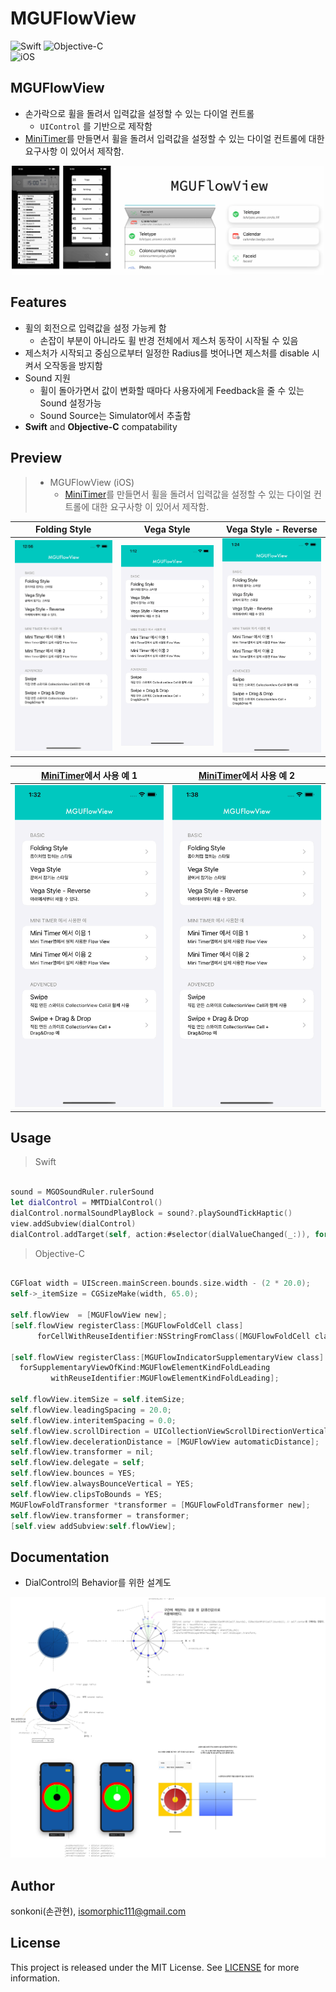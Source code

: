 # MGUFlowView 

![Swift](https://img.shields.io/badge/Swift-F05138?style=flat-square&logo=Swift&logoColor=white)
![Objective-C](https://img.shields.io/badge/Objective--C-3A95E3?style=flat-square&logo=apple&logoColor=white)<br/>
![iOS](https://img.shields.io/badge/IOS-000000?style=flat-square&logo=ios&logoColor=white)

## **MGUFlowView**
- 손가락으로 휠을 돌려서 입력값을 설정할 수 있는 다이얼 컨트롤
    - `UIControl` 를 기반으로 제작함
- [MiniTimer](https://apps.apple.com/app/id1618148240)를 만들면서 휠을 돌려서 입력값을 설정할 수 있는 다이얼 컨트롤에 대한 요구사항 이 있어서 제작함.
<p align="center"><img src="./screenshot/230523b1.jpg" width="500"></p>


## Features
*  휠의 회전으로 입력값을 설정 가능케 함
    * 손잡이 부분이 아니라도 휠 반경 전체에서 제스처 동작이 시작될 수 있음
*  제스처가 시작되고 중심으로부터 일정한 Radius를 벗어나면 제스처를 disable 시켜서 오작동을 방지함    
*  Sound 지원
    * 휠이 돌아가면서 값이 변화할 때마다 사용자에게 Feedback을 줄 수 있는 Sound 설정가능 
    * Sound Source는 Simulator에서 추출함     
*  **Swift** and **Objective-C** compatability


## Preview
> - MGUFlowView (iOS)
>   - [MiniTimer](https://apps.apple.com/app/id1618148240)를 만들면서 휠을 돌려서 입력값을 설정할 수 있는 다이얼 컨트롤에 대한 요구사항 이 있어서 제작함.


Folding Style | Vega Style | Vega Style - Reverse
---|---|---
<img src="./screenshot/Simulator Screen Recording - iPhone 14 - 2023-05-23 at 12.56.13.gif" width="250">|<img src="./screenshot/Simulator Screen Recording - iPhone 14 - 2023-05-23 at 13.12.35.gif" width="250">|<img src="./screenshot/Simulator Screen Recording - iPhone 14 - 2023-05-23 at 13.24.25.gif" width="250">

[MiniTimer](https://apps.apple.com/app/id1618148240)에서 사용 예 1 | [MiniTimer](https://apps.apple.com/app/id1618148240)에서 사용 예 2 
---|---
<img src="./screenshot/Simulator Screen Recording - iPhone 14 - 2023-05-23 at 13.32.30.gif" width="250">|<img src="./screenshot/Simulator Screen Recording - iPhone 14 - 2023-05-23 at 13.38.30.gif" width="250">


## Usage

> Swift
```swift

sound = MGOSoundRuler.rulerSound
let dialControl = MMTDialControl()
dialControl.normalSoundPlayBlock = sound?.playSoundTickHaptic()
view.addSubview(dialControl)
dialControl.addTarget(self, action:#selector(dialValueChanged(_:)), for: .valueChanged)

```

> Objective-C
```objective-c

CGFloat width = UIScreen.mainScreen.bounds.size.width - (2 * 20.0);
self->_itemSize = CGSizeMake(width, 65.0);

self.flowView  = [MGUFlowView new];
[self.flowView registerClass:[MGUFlowFoldCell class]
      forCellWithReuseIdentifier:NSStringFromClass([MGUFlowFoldCell class])];
    
[self.flowView registerClass:[MGUFlowIndicatorSupplementaryView class]
  forSupplementaryViewOfKind:MGUFlowElementKindFoldLeading
         withReuseIdentifier:MGUFlowElementKindFoldLeading];

self.flowView.itemSize = self.itemSize;
self.flowView.leadingSpacing = 20.0;
self.flowView.interitemSpacing = 0.0;
self.flowView.scrollDirection = UICollectionViewScrollDirectionVertical;
self.flowView.decelerationDistance = [MGUFlowView automaticDistance];
self.flowView.transformer = nil;
self.flowView.delegate = self;
self.flowView.bounces = YES;
self.flowView.alwaysBounceVertical = YES;
self.flowView.clipsToBounds = YES;
MGUFlowFoldTransformer *transformer = [MGUFlowFoldTransformer new];
self.flowView.transformer = transformer;
[self.view addSubview:self.flowView];

```

## Documentation

- DialControl의 Behavior를 위한 설계도
<img src="./screenshot/230520a2.jpg" width="1000">

## Author

sonkoni(손관현), isomorphic111@gmail.com 

## License

This project is released under the MIT License. See [LICENSE](https://github.com/sonkoni/Collection-of-Toy-Projects/blob/main/LICENSE) for more information.

